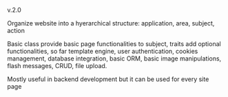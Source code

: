 v.2.0

Organize website into a hyerarchical structure: application, area, subject, action

Basic class provide basic page functionalities to subject, traits add optional functionalities, so far template engine, user authentication, cookies management, database integration, basic ORM, basic image manipulations, flash messages, CRUD, file upload.

Mostly useful in backend development but it can be used for every site page